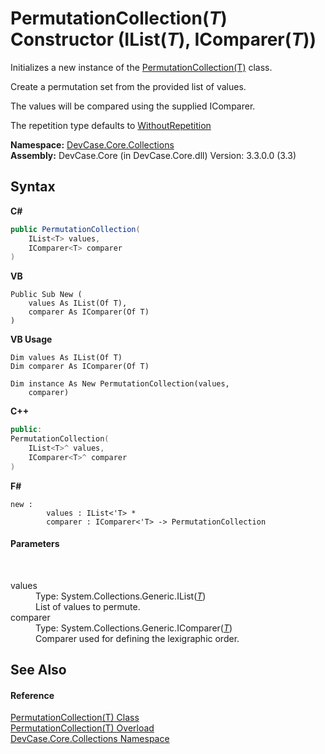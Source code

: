 # PermutationCollection(*T*) Constructor (IList(*T*), IComparer(*T*))
 

Initializes a new instance of the <a href="T_DevCase_Core_Collections_PermutationCollection_1">PermutationCollection(T)</a> class. 

 Create a permutation set from the provided list of values. 

 The values will be compared using the supplied IComparer. 

 The repetition type defaults to <a href="T_DevCase_Core_Collections_MetaCollectionType">WithoutRepetition</a>

**Namespace:**&nbsp;<a href="N_DevCase_Core_Collections">DevCase.Core.Collections</a><br />**Assembly:**&nbsp;DevCase.Core (in DevCase.Core.dll) Version: 3.3.0.0 (3.3)

## Syntax

**C#**<br />
``` C#
public PermutationCollection(
	IList<T> values,
	IComparer<T> comparer
)
```

**VB**<br />
``` VB
Public Sub New ( 
	values As IList(Of T),
	comparer As IComparer(Of T)
)
```

**VB Usage**<br />
``` VB Usage
Dim values As IList(Of T)
Dim comparer As IComparer(Of T)

Dim instance As New PermutationCollection(values, 
	comparer)
```

**C++**<br />
``` C++
public:
PermutationCollection(
	IList<T>^ values, 
	IComparer<T>^ comparer
)
```

**F#**<br />
``` F#
new : 
        values : IList<'T> * 
        comparer : IComparer<'T> -> PermutationCollection
```


#### Parameters
&nbsp;<dl><dt>values</dt><dd>Type: System.Collections.Generic.IList(<a href="T_DevCase_Core_Collections_PermutationCollection_1">*T*</a>)<br />List of values to permute.</dd><dt>comparer</dt><dd>Type: System.Collections.Generic.IComparer(<a href="T_DevCase_Core_Collections_PermutationCollection_1">*T*</a>)<br />Comparer used for defining the lexigraphic order.</dd></dl>

## See Also


#### Reference
<a href="T_DevCase_Core_Collections_PermutationCollection_1">PermutationCollection(T) Class</a><br /><a href="Overload_DevCase_Core_Collections_PermutationCollection_1__ctor">PermutationCollection(T) Overload</a><br /><a href="N_DevCase_Core_Collections">DevCase.Core.Collections Namespace</a><br />